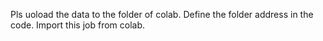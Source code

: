 Pls uoload the data to the folder of colab.
Define the folder address in the code.
Import this job from colab.
